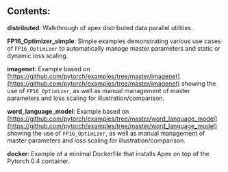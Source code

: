 ## Contents:

**distributed**:  Walkthrough of apex distributed data parallel utilities.

**FP16_Optimizer_simple**:  Simple examples demonstrating various use cases of `FP16_Optimizer` to automatically manage master parameters and static or dynamic loss scaling.

**imagenet**:  Example based on [https://github.com/pytorch/examples/tree/master/imagenet](https://github.com/pytorch/examples/tree/master/imagenet) showing the use of `FP16_Optimizer`, as well as manual management of master parameters and loss scaling for illustration/comparison.

**word_language_model**:  Example based on [https://github.com/pytorch/examples/tree/master/word_language_model](https://github.com/pytorch/examples/tree/master/word_language_model) showing the use of `FP16_Optimizer`, as well as manual management of master parameters and loss scaling for illustration/comparison.

**docker**:  Example of a minimal Dockerfile that installs Apex on top of the Pytorch 0.4 container.
